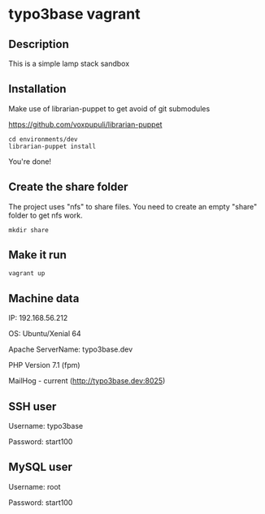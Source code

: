 typo3base vagrant
=================

## Description

This is a simple lamp stack sandbox

## Installation

Make use of librarian-puppet to get avoid of git submodules

https://github.com/voxpupuli/librarian-puppet

	cd environments/dev
	librarian-puppet install

You're done!

## Create the share folder

The project uses "nfs" to share files. You need to create an empty "share" folder to get nfs work.

	mkdir share

## Make it run

	vagrant up

## Machine data

IP: 192.168.56.212

OS: Ubuntu/Xenial 64

Apache ServerName: typo3base.dev

PHP Version 7.1 (fpm)

MailHog - current (http://typo3base.dev:8025)

## SSH user

Username: typo3base

Password: start100

## MySQL user

Username: root

Password: start100
